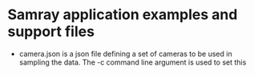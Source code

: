 # Samray application examples and support files

- camera.json is a json file defining a set of cameras to be
  used in sampling the data. The -c command line argument
  is used to set this
